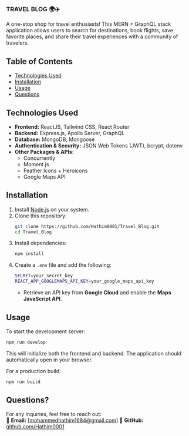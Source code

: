 ### **TRAVEL BLOG** 🌍✈️

A one-stop shop for travel enthusiasts! This MERN + GraphQL stack application allows users to search for destinations, book flights, save favorite places, and share their travel experiences with a community of travelers.

## **Table of Contents**

- [Technologies Used](#technologies-used)
- [Installation](#installation)
- [Usage](#usage)
- [Questions](#questions)

## **Technologies Used**

- **Frontend:** ReactJS, Tailwind CSS, React Router
- **Backend:** Express.js, Apollo Server, GraphQL
- **Database:** MongoDB, Mongoose
- **Authentication & Security:** JSON Web Tokens (JWT), bcrypt, dotenv
- **Other Packages & APIs:**
  - Concurrently
  - Moment.js
  - Feather Icons + Heroicons
  - Google Maps API

## **Installation**

1. Install [Node.js](https://nodejs.org/) on your system.
2. Clone this repository:
   ```sh
   git clone https://github.com/Hathim0001/Travel_Blog.git
   cd Travel_Blog
   ```
3. Install dependencies:
   ```sh
   npm install
   ```
4. Create a `.env` file and add the following:
   ```sh
   SECRET=your_secret_key
   REACT_APP_GOOGLEMAPS_API_KEY=your_google_maps_api_key
   ```
   - Retrieve an API key from **Google Cloud** and enable the **Maps JavaScript API**.

## **Usage**

To start the development server:

```sh
npm run develop
```

This will initialize both the frontend and backend. The application should automatically open in your browser.

For a production build:

```sh
npm run build
```

## **Questions?**

For any inquiries, feel free to reach out:  
📧 **Email:** [mohammedhathim1684@gmail.com]
🐙 **GitHub:** [github.com/Hathim0001](https://github.com/Hathim0001)
